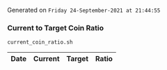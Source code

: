 Generated on `Friday 24-September-2021 at 21:44:55`

### Current to Target Coin Ratio
`current_coin_ratio.sh`

Date|Current|Target|Ratio
---|---|---|---
